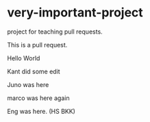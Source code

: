 # very-important-project

project for teaching pull requests.

This is a pull request.

Hello World

Kant did some edit

Juno was here

marco was here again

Eng was here. (HS BKK)
